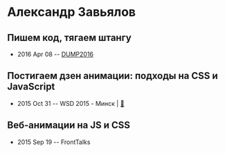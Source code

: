 # Александр Завьялов

## Пишем код, тягаем штангу
- 2016 Apr 08 -- [DUMP2016](https://www.youtube.com/watch?v=YiPN0A-y3xQ)    
## Постигаем дзен анимации: подходы на CSS и JavaScript
- 2015 Oct 31 -- WSD 2015 - Минск  | [:notebook:](https://wsd.events/2015/10/31/pres/animation-zen/)  
## Веб-анимации на JS и CSS
- 2015 Sep 19 -- FrontTalks    
